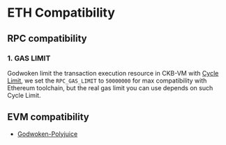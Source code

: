 # ETH Compatibility

## RPC compatibility

### 1. GAS LIMIT

Godwoken limit the transaction execution resource in CKB-VM with [Cycle Limit](https://docs-xi-two.vercel.app/docs/rfcs/0014-vm-cycle-limits/0014-vm-cycle-limits), we set the `RPC_GAS_LIMIT` to `50000000` for max compatibility with Ethereum toolchain, but the real gas limit you can use depends on such Cycle Limit.

## EVM compatibility

- [Godwoken-Polyjuice](https://github.com/nervosnetwork/godwoken-polyjuice/blob/compatibility-breaking-changes/docs/EVM-compatible.md)
